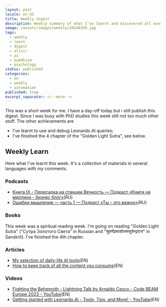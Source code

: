 ```yaml
---
layout: post
locale: en_US
title: Weekly digest
description: Weekly summary of what I've learnt and discovered all over there.
image: /assets/images/weekly/20240329.jpg
tags:
  - weekly
  - learn
  - digest
  - elixir
  - ai
  - buddhism
  - psychology
status: published
categories:
  - en
  - weekly
  - automation
published: true
excerpt_separator: <!--more-->
---
```

This was a short week for me. I have a day-off today but i still publish this digest. Since I was busy with PhD studies this week still not too much other stuff.
The other achievements are
- I've learnt to use and debug Leonardo.AI queries;
- I've finished the 4 chapter of the "Golden Light Sutra", see below.

<!--more-->

## Weekly Learn
Here what I've learnt this week. It's a collection of materials  in several languages with my comments.

### Podcasts
- [Книга IX - Пересадка на станции Вечность — Подкаст «Книги на миллион - бизнес блог»](https://ikniga.mave.digital/ep-427)(RU)
- [Ошибки мышления — часть 1 — Подкаст «Ты – это важно»](https://elens-way.mave.digital/ep-37)(RU)

### Books
This week was a spiritual reading week. I'm going on reading "Golden Light Sutra" ("Сутра Золотого Света" in Russian and "सुवर्णप्रभासोत्तमसूत्रेन्द्रराज" in Sanskrit). I've finished the 4th chapter.

### Articles
- [My selection of daily-life AI tools](https://tereza-tizkova.medium.com/my-selection-of-daily-life-ai-tools-6fda4682d365)(EN)
- [How to keep track of all the content you consume](https://zapier.com/blog/track-your-content-consumption/?utm_source=Iterable&utm_medium=email&utm_campaign=itbl-gbl-pgv-ooc-blog_automate_notion_20240327-ctn)(EN)

### Videos
- [Fighting the Behemoth - Lightning Talk by Arnaldo Cesco - Code BEAM Europe 2023 - YouTube](https://youtu.be/gdB9sBCjFnc?si=evbL8SeQZ_0RDaN8)(EN)
- [Getting started with Leonardo.Ai - Tools, Tips, and More! - YouTube](https://www.youtube.com/watch?v=Rukln4nr_Z0)(EN)